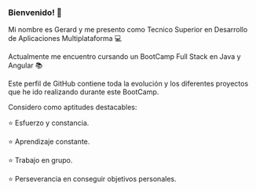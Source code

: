 ### Bienvenido! :wave:

Mi nombre es Gerard y me presento como Tecnico Superior en Desarrollo de Aplicaciones Multiplataforma :computer:

Actualmente me encuentro cursando un BootCamp Full Stack en Java y Angular :books:

Este perfil de GitHub contiene toda la evolución y los diferentes proyectos que he ido realizando
durante este BootCamp.

Considero como aptitudes destacables:

:star: Esfuerzo y constancia.

:star: Aprendizaje constante.

:star: Trabajo en grupo.

:star: Perseverancia en conseguir objetivos personales.

